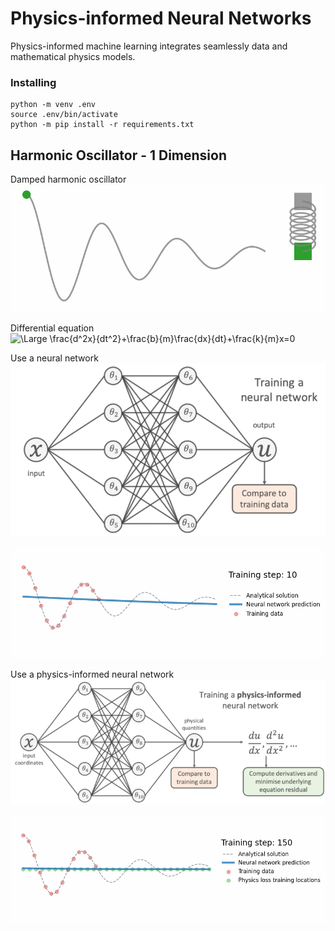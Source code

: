 # Physics-informed Neural Networks
Physics-informed machine learning integrates seamlessly data and mathematical physics models.

### Installing
```
python -m venv .env
source .env/bin/activate
python -m pip install -r requirements.txt
```

## Harmonic Oscillator - 1 Dimension
Damped harmonic oscillator
<img src="src/03.Harmonic-oscillator/figures/oscillator.gif" width="550">

Differential equation
![\Large \frac{d^2x}{dt^2}+\frac{b}{m}\frac{dx}{dt}+\frac{k}{m}x=0](https://latex.codecogs.com/svg.latex?\Large&space;\dpi{150}\bg{white}\frac{d^2x}{dt^2}+\frac{b}{m}\frac{dx}{dt}+\frac{k}{m}x=0) 

Use a neural network
<img src="src/03.Harmonic-oscillator/figures/NeuralNetword.png" width="550">

<img src="src/03.Harmonic-oscillator/figures/nn1D.gif" width="850">


Use a physics-informed neural network
<img src="src/03.Harmonic-oscillator/figures/Physics-informedNeuralNetword.png" width="550">

<img src="src/03.Harmonic-oscillator/figures/pinn1D.gif" width="850">
